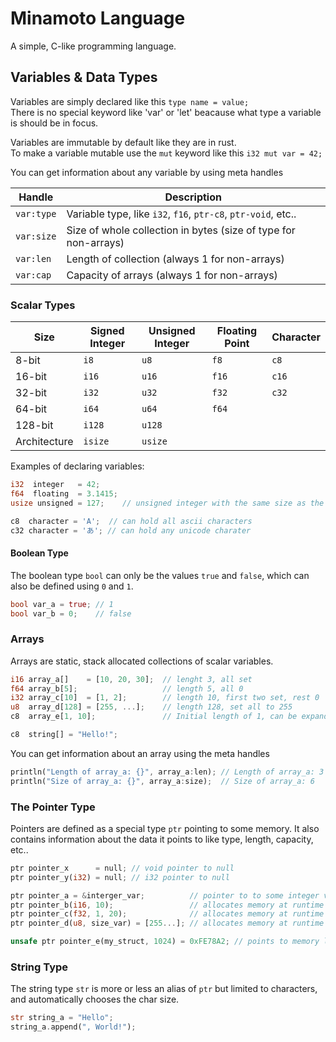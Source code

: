 # Minamoto Language
A simple, C-like programming language.


## Variables & Data Types
Variables are simply declared like this `type name = value;`    
There is no special keyword like 'var' or 'let' beacause what type a variable is should be in focus.

Variables are immutable by default like they are in rust.    
To make a variable mutable use the `mut` keyword like this `i32 mut var = 42;`

You can get information about any variable by using meta handles

| Handle | Description |
| ------ | ------ |
| `var:type` | Variable type, like `i32`, `f16`, `ptr-c8`, `ptr-void`, etc.. |
| `var:size` | Size of whole collection in bytes (size of type for non-arrays) |
| `var:len` | Length of collection (always 1 for non-arrays) |
| `var:cap` | Capacity of arrays (always 1 for non-arrays) |


### Scalar Types
| Size | Signed Integer | Unsigned Integer | Floating Point | Character |
| ------ | ------ | ------ | ------ | ------ |
| 8-bit  | `i8`   | `u8`   | `f8`   | `c8`   |
| 16-bit | `i16`  | `u16`  | `f16`  | `c16`  |
| 32-bit | `i32`  | `u32`  | `f32`  | `c32`  |
| 64-bit | `i64`  | `u64`  | `f64`  |
| 128-bit | `i128` | `u128` |
| Architecture | `isize` | `usize` |

Examples of declaring variables:

```rust
i32  integer   = 42;
f64  floating  = 3.1415;
usize unsigned = 127;    // unsigned integer with the same size as the architecture
```

```rust
c8  character = 'A';  // can hold all ascii characters
c32 character = 'あ'; // can hold any unicode charater
```

#### Boolean Type
The boolean type `bool` can only be the values `true` and `false`, which can also be defined using `0` and `1`.

```rust
bool var_a = true; // 1
bool var_b = 0;    // false
```

### Arrays
Arrays are static, stack allocated collections of scalar variables.
```rust
i16 array_a[]    = [10, 20, 30];  // lenght 3, all set
f64 array_b[5];                   // length 5, all 0
i32 array_c[10]  = [1, 2];        // length 10, first two set, rest 0
u8  array_d[128] = [255, ...];    // length 128, set all to 255
c8  array_e[1, 10];               // Initial length of 1, can be expanded to 10

c8  string[] = "Hello!";
```
You can get information about an array using the meta handles
```rust
println("Length of array_a: {}", array_a:len); // Length of array_a: 3
println("Size of array_a: {}", array_a:size);  // Size of array_a: 6
```


### The Pointer Type
Pointers are defined as a special type `ptr` pointing to some memory. It also contains information about the data it points to like type, length, capacity, etc..

```rust
ptr pointer_x      = null; // void pointer to null
ptr pointer_y(i32) = null; // i32 pointer to null

ptr pointer_a = &interger_var;          // pointer to to some integer value, taking the type
ptr pointer_b(i16, 10);                 // allocates memory at runtime of size 10 * `i16`
ptr pointer_c(f32, 1, 20);              // allocates memory at runtime of size 20 * `f32`, with current length set to 1
ptr pointer_d(u8, size_var) = [255...]; // allocates memory at runtime of size 'size_var' and sets it to 255

unsafe ptr pointer_e(my_struct, 1024) = 0xFE78A2; // points to memory location specified and maps it as an array of type 'my_struct' with a length of 1024 (this is considered unsafe)
```


### String Type
The string type `str` is more or less an alias of `ptr` but limited to characters, and automatically chooses the char size.
```rust
str string_a = "Hello";
string_a.append(", World!");
```

